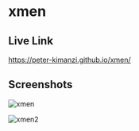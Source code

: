 # xmen

## Live Link

https://peter-kimanzi.github.io/xmen/

## Screenshots

![xmen](https://github.com/peter-kimanzi/xmen/assets/71552773/81590ee9-8357-4d4d-b27b-ea4da8c0fc39)

![xmen2](https://github.com/peter-kimanzi/xmen/assets/71552773/ccb51fac-4f8d-4b7e-bac6-4e33b3672047)
